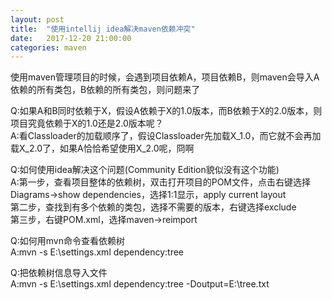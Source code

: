 ```yaml
---
layout: post
title:  "使用intellij idea解决maven依赖冲突"
date:   2017-12-20 21:00:00
categories: maven
---
```


使用maven管理项目的时候，会遇到项目依赖A，项目依赖B，则maven会导入A依赖的所有类包，B依赖的所有类包，则问题来了  

Q:如果A和B同时依赖于X，假设A依赖于X的1.0版本，而B依赖于X的2.0版本，则项目究竟依赖于X的1.0还是2.0版本呢？  
A:看Classloader的加载顺序了，假设Classloader先加载X_1.0，而它就不会再加载X_2.0了，如果A恰恰希望使用X_2.0呢，冏啊

Q:如何使用idea解决这个问题(Community Edition貌似没有这个功能)  
A:第一步，查看项目整体的依赖树，双击打开项目的POM文件，点击右键选择Diagrams->show dependencies，选择1:1显示，apply current layout  
  第二步，查找到有多个依赖的类包，选择不需要的版本，右键选择exclude  
  第三步，右键POM.xml，选择maven->reimport  

Q:如何用mvn命令查看依赖树  
A:mvn -s E:\settings.xml dependency:tree

Q:把依赖树信息导入文件  
A:mvn -s E:\settings.xml dependency:tree -Doutput=E:\tree.txt